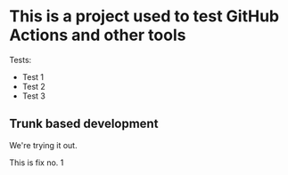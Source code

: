 # This is a project used to test GitHub Actions and other tools

Tests:
- Test 1
- Test 2
- Test 3

## Trunk based development

We're trying it out.

This is fix no. 1